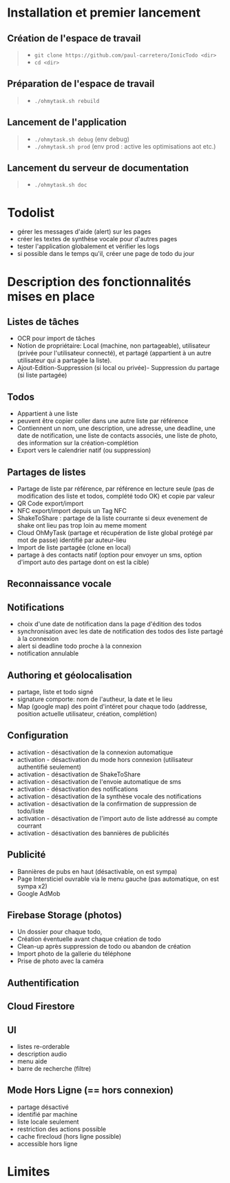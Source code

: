# Installation et premier lancement


Création de l'espace de travail
-
> - `git clone https://github.com/paul-carretero/IonicTodo <dir>`
> - `cd <dir>`

Préparation de l'espace de travail
-
> - `./ohmytask.sh rebuild`

Lancement de l'application
-
> - `./ohmytask.sh debug` (env debug)
> - `./ohmytask.sh prod` (env prod : active les optimisations aot etc.)

Lancement du serveur de documentation
-
> - `./ohmytask.sh doc` 

# Todolist

- gérer les messages d'aide (alert) sur les pages
- créer les textes de synthèse vocale pour d'autres pages
- tester l'application globalement et vérifier les logs
- si possible dans le temps qu'il, créer une page de todo du jour

# Description des fonctionnalités mises en place

Listes de tâches
-
- OCR pour import de tâches
- Notion de propriétaire: Local (machine, non partageable), utilisateur (privée pour l'utilisateur connecté), et partagé (appartient à un autre utilisateur qui a partagée la liste).
- Ajout-Edition-Suppression (si local ou privée)- Suppression du partage (si liste partagée)

Todos
-
- Appartient à une liste
- peuvent être copier coller dans une autre liste par référence
- Contiennent un nom, une description, une adresse, une deadline, une date de notification, une liste de contacts associés, une liste de photo, des information sur la création-complétion
- Export vers le calendrier natif (ou suppression)

Partages de listes
-
- Partage de liste par référence, par référence en lecture seule (pas de modification des liste et todos, complété todo OK) et copie par valeur
- QR Code export/import
- NFC export/import depuis un Tag NFC
- ShakeToShare : partage de la liste courrante si deux evenement de shake ont lieu pas trop loin au meme moment
- Cloud OhMyTask (partage et récupération de liste global protégé par mot de passe) identifié par auteur-lieu
- Import de liste partagée (clone en local)
- partage à des contacts natif (option pour envoyer un sms, option d'import auto des partage dont on est la cible)

Reconnaissance vocale
-

Notifications
-
- choix d'une date de notification dans la page d'édition des todos
- synchronisation avec les date de notification des todos des liste partagé à la connexion
- alert si deadline todo proche à la connexion
- notification annulable

Authoring et géolocalisation
-
- partage, liste et todo signé
- signature comporte: nom de l'autheur, la date et le lieu
- Map (google map) des point d'intéret pour chaque todo (addresse, position actuelle utilisateur, création, complétion)

Configuration
-
- activation - désactivation de la connexion automatique
- activation - désactivation du mode hors connexion (utilisateur authentifié seulement)
- activation - désactivation de ShakeToShare
- activation - désactivation de l'envoie automatique de sms
- activation - désactivation des notifications
- activation - désactivation de la synthèse vocale des notifications
- activation - désactivation de la confirmation de suppression de todo/liste
- activation - désactivation de l'import auto de liste addressé au compte courrant
- activation - désactivation des bannières de publicités

Publicité
-
- Bannières de pubs en haut (désactivable, on est sympa)
- Page Intersticiel ouvrable via le menu gauche (pas automatique, on est sympa x2)
- Google AdMob

Firebase Storage (photos)
-
- Un dossier pour chaque todo,
- Création éventuelle avant chaque création de todo
- Clean-up après suppression de todo ou abandon de création
- Import photo de la gallerie du téléphone
- Prise de photo avec la caméra

Authentification
-

Cloud Firestore
-

UI
-
- listes re-orderable
- description audio
- menu aide
- barre de recherche (filtre)

Mode Hors Ligne (== hors connexion)
-
- partage désactivé
- identifié par machine
- liste locale seulement
- restriction des actions possible
- cache firecloud (hors ligne possible)
- accessible hors ligne

# Limites
